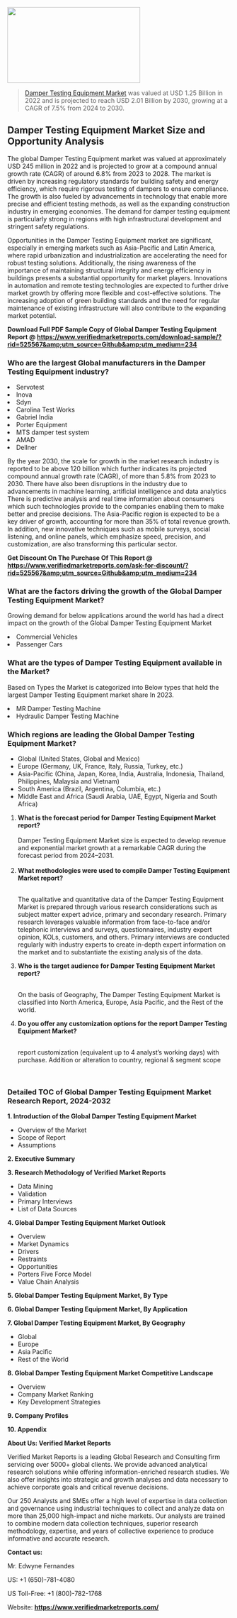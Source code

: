 
<img src="https://ffe5etoiles.com/wp-content/uploads/2024/12/MST1-300x171.png" alt="" width="300" height="171" class="alignnone size-medium wp-image-20088" /><blockquote><p><p><a href="https://www.verifiedmarketreports.com/download-sample/?rid=525567&utm_source=Github&utm_medium=234" target="_blank">Damper Testing Equipment Market</a> was valued at USD 1.25 Billion in 2022 and is projected to reach USD 2.01 Billion by 2030, growing at a CAGR of 7.5% from 2024 to 2030.</p></blockquote><p><h2>Damper Testing Equipment Market Size and Opportunity Analysis</h2> <p>The global Damper Testing Equipment market was valued at approximately USD 245 million in 2022 and is projected to grow at a compound annual growth rate (CAGR) of around 6.8% from 2023 to 2028. The market is driven by increasing regulatory standards for building safety and energy efficiency, which require rigorous testing of dampers to ensure compliance. The growth is also fueled by advancements in technology that enable more precise and efficient testing methods, as well as the expanding construction industry in emerging economies. The demand for damper testing equipment is particularly strong in regions with high infrastructural development and stringent safety regulations.</p> <p>Opportunities in the Damper Testing Equipment market are significant, especially in emerging markets such as Asia-Pacific and Latin America, where rapid urbanization and industrialization are accelerating the need for robust testing solutions. Additionally, the rising awareness of the importance of maintaining structural integrity and energy efficiency in buildings presents a substantial opportunity for market players. Innovations in automation and remote testing technologies are expected to further drive market growth by offering more flexible and cost-effective solutions. The increasing adoption of green building standards and the need for regular maintenance of existing infrastructure will also contribute to the expanding market potential.</p> </p><p class=""><strong>Download Full PDF Sample Copy of Global Damper Testing Equipment Report @ <a href="https://www.verifiedmarketreports.com/download-sample/?rid=525567&amp;utm_source=Github&amp;utm_medium=234" target="_blank">https://www.verifiedmarketreports.com/download-sample/?rid=525567&amp;utm_source=Github&amp;utm_medium=234</a></strong></p><h3 id="" class="">Who are the largest Global manufacturers in the Damper Testing Equipment industry?</h3><p><li>Servotest</li><li> Inova</li><li> Sdyn</li><li> Carolina Test Works</li><li> Gabriel India</li><li> Porter Equipment</li><li> MTS damper test system</li><li> AMAD</li><li> Dellner</li></p><div class=""><div class="" dir="" data-message-author-role="" data-message-id="" data-message-model-slug=""><div class=""><div class=""><div class=""><div class="" dir="" data-message-author-role="" data-message-id="" data-message-model-slug=""><div class=""><div class=""><p>By the year 2030, the scale for growth in the market research industry is reported to be above 120 billion which further indicates its projected compound annual growth rate (CAGR), of more than 5.8% from 2023 to 2030. There have also been disruptions in the industry due to advancements in machine learning, artificial intelligence and data analytics There is predictive analysis and real time information about consumers which such technologies provide to the companies enabling them to make better and precise decisions. The Asia-Pacific region is expected to be a key driver of growth, accounting for more than 35% of total revenue growth. In addition, new innovative techniques such as mobile surveys, social listening, and online panels, which emphasize speed, precision, and customization, are also transforming this particular sector.</p><p><strong>Get Discount On The Purchase Of This Report @&nbsp; <a href="https://www.verifiedmarketreports.com/ask-for-discount/?rid=525567&amp;utm_source=Github&amp;utm_medium=234" target="_blank">https://www.verifiedmarketreports.com/ask-for-discount/?rid=525567&amp;utm_source=Github&amp;utm_medium=234</a></strong></p></div></div></div></div></div></div></div></div><h3 id="" class="">What are the factors driving the growth of the Global Damper Testing Equipment Market?</h3><p id="" class="">Growing demand for below applications around the world has had a direct impact on the growth of the Global Damper Testing Equipment Market</p><p id="" class=""><li>Commercial Vehicles</li><li> Passenger Cars</li></p><h3 id="" class="">What are the types of Damper Testing Equipment available in the Market?</h3><p id="" class="">Based on Types the Market is categorized into Below types that held the largest Damper Testing Equipment market share In 2023.</p><p id="" class=""><li>MR Damper Testing Machine</li><li> Hydraulic Damper Testing Machine</li></p><h3 id="" class="">Which regions are leading the Global Damper Testing Equipment Market?</h3><ul><li>Global (United States, Global and Mexico)</li><li>Europe (Germany, UK, France, Italy, Russia, Turkey, etc.)</li><li>Asia-Pacific (China, Japan, Korea, India, Australia, Indonesia, Thailand, Philippines, Malaysia and Vietnam)</li><li>South America (Brazil, Argentina, Columbia, etc.)</li><li>Middle East and Africa (Saudi Arabia, UAE, Egypt, Nigeria and South Africa)</li></ul><p><ol><li><strong>What is the forecast period for Damper Testing Equipment Market report?<br /></strong><br /><span data-sheets-root="1" data-sheets-value="{&quot;1&quot;:2,&quot;2&quot;:&quot;XXXX size is expected to develop revenue and exponential market growth at a remarkable CAGR during the forecast period from 2024&ndash;2030.&quot;}" data-sheets-userformat="{&quot;2&quot;:12674,&quot;4&quot;:{&quot;1&quot;:2,&quot;2&quot;:16776960},&quot;10&quot;:2,&quot;11&quot;:0,&quot;15&quot;:&quot;Arial&quot;,&quot;16&quot;:12}">Damper Testing Equipment Market size is expected to develop revenue and exponential market growth at a remarkable CAGR during the forecast period from 2024&ndash;2031.</span><br /><br /></li><li><strong>What methodologies were used to compile Damper Testing Equipment Market report?<br /><br /></strong><p>The qualitative and quantitative data of the&nbsp;Damper Testing Equipment Market is prepared through various research considerations such as subject matter expert advice, primary and secondary research. Primary research leverages valuable information from face-to-face and/or telephonic interviews and surveys, questionnaires, industry expert opinion, KOLs, customers, and others. Primary interviews are conducted regularly with industry experts to create in-depth expert information on the market and to substantiate the existing analysis of the data.&nbsp;</p></li><li><strong>Who is the target audience for Damper Testing Equipment Market report?<br /><br /></strong><p>On the basis of Geography, The&nbsp;Damper Testing Equipment Market is classified into North America, Europe, Asia Pacific, and the Rest of the world.</p></li><li><strong>Do you offer any customization options for the report Damper Testing Equipment Market?<br /><br /></strong><p>report customization (equivalent up to 4 analyst&rsquo;s working days) with purchase. Addition or alteration to country, regional &amp; segment scope</p><p>&nbsp;</p></li></ol></p><h3 id="" class="">Detailed TOC of Global Damper Testing Equipment Market Research Report, 2024-2032</h3><p id="" class=""><strong>1. Introduction of the Global Damper Testing Equipment Market</strong></p><ul><li>Overview of the Market</li><li>Scope of Report</li><li>Assumptions</li></ul><p id="" class=""><strong>2. Executive Summary</strong></p><p id="" class=""><strong>3. Research Methodology of&nbsp;Verified Market Reports</strong></p><ul><li>Data Mining</li><li>Validation</li><li>Primary Interviews</li><li>List of Data Sources</li></ul><p id="" class=""><strong>4. Global Damper Testing Equipment Market Outlook</strong></p><ul><li>Overview</li><li>Market Dynamics</li><li>Drivers</li><li>Restraints</li><li>Opportunities</li><li>Porters Five Force Model</li><li>Value Chain Analysis</li></ul><p id="" class=""><strong>5. Global Damper Testing Equipment Market, By&nbsp;Type</strong></p><p id="" class=""><strong>6. Global Damper Testing Equipment Market, By Application</strong></p><p id="" class=""><strong>7. Global Damper Testing Equipment Market, By Geography</strong></p><ul><li>Global</li><li>Europe</li><li>Asia Pacific</li><li>Rest of the World</li></ul><p id="" class=""><strong>8. Global Damper Testing Equipment Market Competitive Landscape</strong></p><ul><li>Overview</li><li>Company Market Ranking</li><li>Key Development Strategies</li></ul><p id="" class=""><strong>9. Company Profiles</strong></p><p id="" class=""><strong>10. Appendix</strong></p><p id="" class=""><strong>About Us: Verified Market Reports</strong></p><p id="" class="">Verified Market Reports is a leading Global Research and Consulting firm servicing over 5000+ global clients. We provide advanced analytical research solutions while offering information-enriched research studies. We also offer insights into strategic and growth analyses and data necessary to achieve corporate goals and critical revenue decisions.</p><p id="" class="">Our 250 Analysts and SMEs offer a high level of expertise in data collection and governance using industrial techniques to collect and analyze data on more than 25,000 high-impact and niche markets. Our analysts are trained to combine modern data collection techniques, superior research methodology, expertise, and years of collective experience to produce informative and accurate research.</p><p id="" class=""><strong>Contact us:</strong></p><p id="" class="">Mr. Edwyne Fernandes</p><p id="" class="">US: +1 (650)-781-4080</p><p id="" class="">US Toll-Free: +1 (800)-782-1768</p><p id="" class="">Website: <a target="" data-test-app-aware-link=""><strong>https://www.verifiedmarketreports.com/</strong></a></p>
